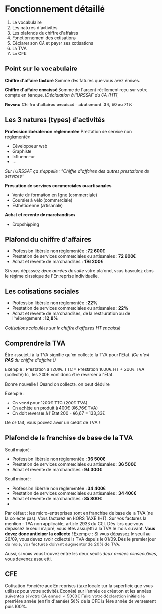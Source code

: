 # Fonctionnement détaillé

1. Le vocabulaire
2. Les natures d'activités
3. Les plafonds du chiffre d'affaires
4. Fonctionnement des cotisations
5. Déclarer son CA et payer ses cotisations
6. La TVA
7. La CFE

## Point sur le vocabulaire

**Chiffre d'affaire facturé**
Somme des fatures que vous avez émises.

**Chiffre d'affaire encaissé**
Somme de l'argent réellement reçu sur votre compte en banque.
(*Déclaration à l'URSSAF du CA (HT)*)

**Revenu**
Chiffre d'affaires encaissé - abattement (34, 50 ou 71%)

## Les 3 natures (types) d'activités

**Profession libérale non réglementée**
Prestation de service non réglementée
- Développeur web
- Graphiste
- Influenceur
- ...

*Sur l'URSSAF ça s'appelle : "Chiffre d'affaires des autres prestations de services"*

**Prestation de services commerciales ou artisanales**
- Vente de formation en ligne (commerciale)
- Coursier à vélo (commerciale)
- Esthéticienne (artisanale)

**Achat et revente de marchandises**
- Dropshipping

## Plafond du chiffre d'affaires

- Profession libérale non réglementée : **72 600€**
- Prestation de services commerciales ou artisanales : **72 600€**
- Achat et revente de marchandises : **176 200€**

Si vous dépassez *deux années de suite* votre plafond, vous basculez dans le régime classique de l'Entreprise individuelle.

## Les cotisations sociales

- Profession libérale non réglementée : **22%**
- Prestation de services commerciales ou artisanales : **22%**
- Achat et revente de marchandises, de la restauration ou de l'hébergement : **12,8%**

*Cotisations calculées sur le chiffre d'affaires HT encaissé*

## Comprendre la TVA

Être assujetti à la TVA signifie qu'on collecte la TVA pour l'Etat.
*(Ce n'est **PAS** du chiffre d'affaire !)*

Exemple :
Prestation à 1200€ TTC = Prestation 1000€ HT + 200€ TVA (collecté)
Ici, les 200€ vont donc être reverser à l'Etat.

Bonne nouvelle ! Quand on collecte, on peut déduire

Exemple :
- On vend pour 1200€ TTC (200€ TVA)
- On achète un produit à 400€ (66,76€ TVA)
- On doit reverser à l'Etat 200 - 66,67 = 133,33€

De ce fait, vous pouvez avoir un crédit de TVA !

## Plafond de la franchise de base de la TVA

Seuil majoré:
- Profession libérale non réglementée : **36 500€**
- Prestation de services commerciales ou artisanales : **36 500€**
- Achat et revente de marchandises : **94 300€**

Seuil minoré:
- Profession libérale non réglementée : **34 400€**
- Prestation de services commerciales ou artisanales : **34 400€**
- Achat et revente de marchandises : **85 800€**
- 
Par défaut : les micro-entreprises sont en franchise de base de la TVA (ne la collecte pas).
Vous facturez en HORS TAXE (HT).
Sur vos factures la mention : TVA non applicable, article 293B du CGI.
Dès lors que vous dépassez le seuil majoré, vous êtes assujetti à la TVA le mois suivant. **Vous devez donc anticiper la collecte !**
Exemple :
Si vous dépassez le seuil au 26/09, vous devez avoir collecté la TVA depuis le 01/09. Dès le premier jour du mois, vos factures doivent augmenter de 20% de TVA.

Aussi, si vous vous trouvez entre les deux seuils *deux années consécutives*, vous devenez assujetti.

## CFE
Cotisation Foncière aux Entreprises (taxe locale sur la superficie que vous utilisez pour votre activité).
Exonéré sur l'année de création et les années suivantes si votre CA annuel < 5000€
Faire votre déclaration initiale la première année (en fin d'année)
50% de la CFE la 1ère année de versement puis 100%.